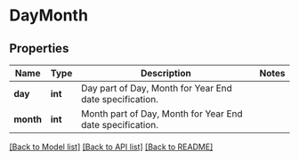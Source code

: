 # DayMonth


## Properties
Name | Type | Description | Notes
------------ | ------------- | ------------- | -------------
**day** | **int** | Day part of Day, Month for Year End date specification. | 
**month** | **int** | Month part of Day, Month for Year End date specification. | 

[[Back to Model list]](../README.md#documentation-for-models) [[Back to API list]](../README.md#documentation-for-api-endpoints) [[Back to README]](../README.md)


